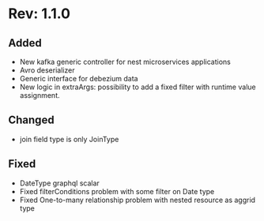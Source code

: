 Rev: 1.1.0
=============
 ## Added
- New kafka generic controller for nest microservices applications
- Avro deserializer
- Generic interface for debezium data
- New logic in extraArgs: possibility to add a fixed filter with runtime value assignment.

## Changed
- join field type is only JoinType

## Fixed
- DateType  graphql scalar
- Fixed filterConditions problem with some filter on Date type
- Fixed One-to-many relationship problem with nested resource as aggrid type





